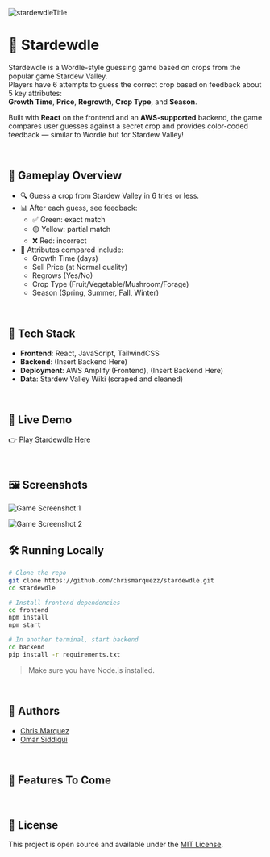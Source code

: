 ![stardewdleTitle](https://github.com/user-attachments/assets/e5f6d8b5-4d5d-4983-bd61-f13012272ed9)

# 🌾 Stardewdle

Stardewdle is a Wordle-style guessing game based on crops from the popular game Stardew Valley.  
Players have 6 attempts to guess the correct crop based on feedback about 5 key attributes:  
**Growth Time**, **Price**, **Regrowth**, **Crop Type**, and **Season**.

Built with **React** on the frontend and an **AWS-supported** backend, the game compares user guesses against a secret crop and provides color-coded feedback — similar to Wordle but for Stardew Valley!

<br />

## 🧠 Gameplay Overview

- 🔍 Guess a crop from Stardew Valley in 6 tries or less.
- 📊 After each guess, see feedback:
  - ✅ Green: exact match
  - 🟡 Yellow: partial match
  - ❌ Red: incorrect
- 🌱 Attributes compared include:
  - Growth Time (days)
  - Sell Price (at Normal quality)
  - Regrows (Yes/No)
  - Crop Type (Fruit/Vegetable/Mushroom/Forage)
  - Season (Spring, Summer, Fall, Winter)

<br />

## 🔧 Tech Stack

- **Frontend**: React, JavaScript, TailwindCSS
- **Backend**: (Insert Backend Here)
- **Deployment**: AWS Amplify (Frontend), (Insert Backend Here)
- **Data**: Stardew Valley Wiki (scraped and cleaned)

<br />

## 🚀 Live Demo

👉 [Play Stardewdle Here](https://main.d1drmb6trexkqn.amplifyapp.com/)

<br />

## 🖼️ Screenshots

![Game Screenshot 1](https://github.com/user-attachments/assets/9f63cf4f-87c8-41b7-89f1-e3a317899fe8)

![Game Screenshot 2](https://github.com/user-attachments/assets/74e6a4d8-02c1-4ea0-a012-5b9e5a8c30ff)
<br />


## 🛠️ Running Locally

```bash
# Clone the repo
git clone https://github.com/chrismarquezz/stardewdle.git
cd stardewdle

# Install frontend dependencies
cd frontend
npm install
npm start

# In another terminal, start backend
cd backend
pip install -r requirements.txt
```

> Make sure you have Node.js installed.

<br />

## 👥 Authors

- [Chris Marquez](https://github.com/chrismarquezz)
- [Omar Siddiqui](https://github.com/osid54)
  
<br />

## 📌 Features To Come

<br />

## 📄 License

This project is open source and available under the [MIT License](LICENSE).
